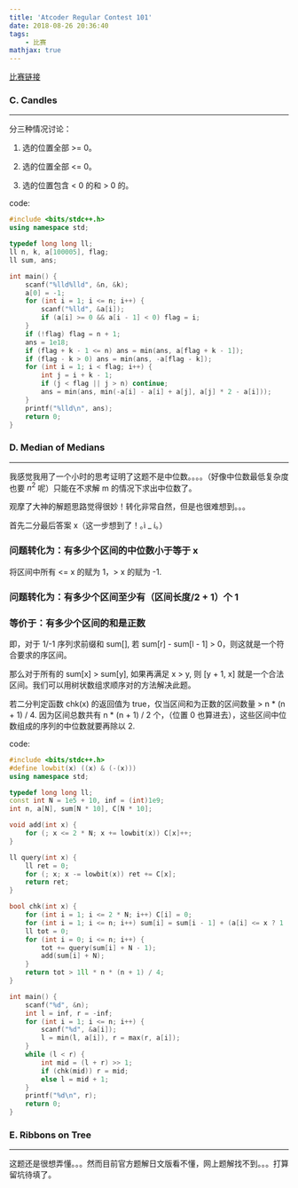 ```yaml
---
title: 'Atcoder Regular Contest 101'
date: 2018-08-26 20:36:40
tags: 
    - 比赛
mathjax: true
---
```


[比赛链接](https://arc101.contest.atcoder.jp/assignments)

### C. Candles
-----

分三种情况讨论：

1. 选的位置全部 >= 0。

2. 选的位置全部 <= 0。

3. 选的位置包含 < 0 的和 > 0 的。

code:
``` c++
#include <bits/stdc++.h>
using namespace std;

typedef long long ll;
ll n, k, a[100005], flag;
ll sum, ans;

int main() {
    scanf("%lld%lld", &n, &k);
    a[0] = -1;
    for (int i = 1; i <= n; i++) {
        scanf("%lld", &a[i]);
        if (a[i] >= 0 && a[i - 1] < 0) flag = i;
    }
    if (!flag) flag = n + 1;
    ans = 1e18;
    if (flag + k - 1 <= n) ans = min(ans, a[flag + k - 1]);
    if (flag - k > 0) ans = min(ans, -a[flag - k]);
    for (int i = 1; i < flag; i++) {
        int j = i + k - 1;
        if (j < flag || j > n) continue;
        ans = min(ans, min(-a[i] - a[i] + a[j], a[j] * 2 - a[i]));
    }
    printf("%lld\n", ans);
    return 0;
}
```


### D. Median of Medians
-----

我感觉我用了一个小时的思考证明了这题不是中位数。。。。（好像中位数最低复杂度也要 $n^2$ 呢）只能在不求解 m 的情况下求出中位数了。

观摩了大神的解题思路觉得很妙！转化非常自然，但是也很难想到。。。

首先二分最后答案 x（这一步想到了！｡ì _ í｡）

### **问题转化为：有多少个区间的中位数小于等于 x**

将区间中所有 <= x 的赋为 1，> x 的赋为 -1. 

### **问题转化为：有多少个区间至少有（区间长度/2 + 1）个 1**

### **等价于：有多少个区间的和是正数**

即，对于 1/-1 序列求前缀和 sum[], 若 sum[r] - sum[l - 1] > 0，则这就是一个符合要求的序区间。

那么对于所有的 sum[x] > sum[y], 如果再满足 x > y, 则 [y + 1, x] 就是一个合法区间。我们可以用树状数组求顺序对的方法解决此题。

若二分判定函数 chk(x) 的返回值为 true，仅当区间和为正数的区间数量 > n * (n + 1) / 4. 因为区间总数共有 n * (n + 1) / 2 个，（位置 0 也算进去），这些区间中位数组成的序列的中位数就要再除以 2.

code:
``` c++
#include <bits/stdc++.h>
#define lowbit(x) ((x) & (-(x)))
using namespace std;

typedef long long ll;
const int N = 1e5 + 10, inf = (int)1e9;
int n, a[N], sum[N * 10], C[N * 10];

void add(int x) {
    for (; x <= 2 * N; x += lowbit(x)) C[x]++;
}

ll query(int x) {
    ll ret = 0;
    for (; x; x -= lowbit(x)) ret += C[x];
    return ret;
}

bool chk(int x) {
    for (int i = 1; i <= 2 * N; i++) C[i] = 0;
    for (int i = 1; i <= n; i++) sum[i] = sum[i - 1] + (a[i] <= x ? 1 : -1);
    ll tot = 0;
    for (int i = 0; i <= n; i++) {
        tot += query(sum[i] + N - 1);
        add(sum[i] + N);
    }
    return tot > 1ll * n * (n + 1) / 4;
}

int main() {
    scanf("%d", &n);
    int l = inf, r = -inf;
    for (int i = 1; i <= n; i++) {
        scanf("%d", &a[i]);
        l = min(l, a[i]), r = max(r, a[i]);
    }
    while (l < r) {
        int mid = (l + r) >> 1;
        if (chk(mid)) r = mid;
        else l = mid + 1;
    }
    printf("%d\n", r);
    return 0;
}
```


### E. Ribbons on Tree
-----

这题还是很想弄懂。。。然而目前官方题解日文版看不懂，网上题解找不到。。。打算留坑待填了。